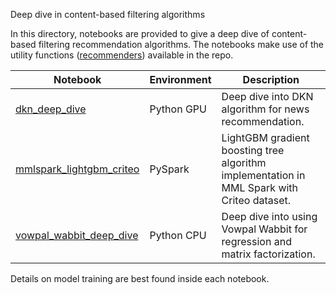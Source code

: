 Deep dive in content-based filtering algorithms

In this directory, notebooks are provided to give a deep dive of content-based filtering recommendation algorithms. The notebooks make use of the utility functions ([recommenders](../../recommenders)) available in the repo.

| Notebook | Environment | Description |
| --- | --- | --- |
| [dkn_deep_dive](dkn_deep_dive.ipynb) | Python GPU | Deep dive into DKN algorithm for news recommendation. |
| [mmlspark_lightgbm_criteo](mmlspark_lightgbm_criteo.ipynb) | PySpark | LightGBM gradient boosting tree algorithm implementation in MML Spark with Criteo dataset.
| [vowpal_wabbit_deep_dive](vowpal_wabbit_deep_dive.ipynb) | Python CPU | Deep dive into using Vowpal Wabbit for regression and matrix factorization.

Details on model training are best found inside each notebook.
